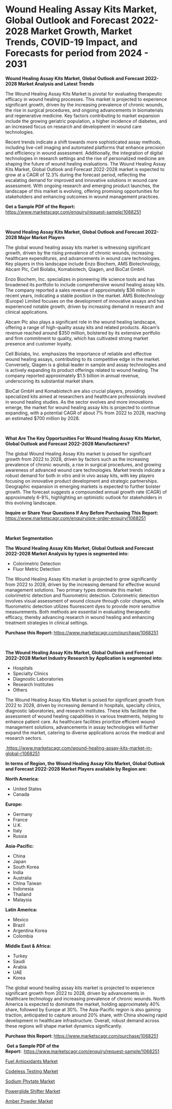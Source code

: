 <p><h1>Wound Healing Assay Kits Market, Global Outlook and Forecast 2022-2028 Market Growth, Market Trends, COVID-19 Impact, and Forecasts for period from 2024 - 2031</h1></p><p><strong>Wound Healing Assay Kits Market, Global Outlook and Forecast 2022-2028 Market Analysis and Latest Trends</strong></p>
<p><p>The Wound Healing Assay Kits Market is pivotal for evaluating therapeutic efficacy in wound healing processes. This market is projected to experience significant growth, driven by the increasing prevalence of chronic wounds, the rise in surgical procedures, and ongoing advancements in biomaterials and regenerative medicine. Key factors contributing to market expansion include the growing geriatric population, a higher incidence of diabetes, and an increased focus on research and development in wound care technologies.</p><p>Recent trends indicate a shift towards more sophisticated assay methods, including live-cell imaging and automated platforms that enhance precision and efficiency in wound assessment. Additionally, the integration of digital technologies in research settings and the rise of personalized medicine are shaping the future of wound healing evaluations. The Wound Healing Assay Kits Market, Global Outlook and Forecast 2022-2028 market is expected to grow at a CAGR of 12.3% during the forecast period, reflecting the escalating demand for improved and innovative solutions in wound care assessment. With ongoing research and emerging product launches, the landscape of this market is evolving, offering promising opportunities for stakeholders and enhancing outcomes in wound management practices.</p></p>
<p><strong>Get a Sample PDF of the Report:&nbsp;</strong> <a href="https://www.marketscagr.com/enquiry/request-sample/1068251">https://www.marketscagr.com/enquiry/request-sample/1068251</a></p>
<p>&nbsp;</p>
<p><strong>Wound Healing Assay Kits Market, Global Outlook and Forecast 2022-2028 Major Market Players</strong></p>
<p><p>The global wound healing assay kits market is witnessing significant growth, driven by the rising prevalence of chronic wounds, increasing healthcare expenditures, and advancements in wound care technologies. Key players in this landscape include Enzo Biochem, AMS Biotechnology, Abcam Plc, Cell Biolabs, Komabiotech, Qiagen, and BioCat GmbH.</p><p>Enzo Biochem, Inc. specializes in pioneering life science tools and has broadened its portfolio to include comprehensive wound healing assay kits. The company reported a sales revenue of approximately $36 million in recent years, indicating a stable position in the market. AMS Biotechnology (Europe) Limited focuses on the development of innovative assays and has experienced notable growth, driven by increasing demand in research and clinical applications.</p><p>Abcam Plc also plays a significant role in the wound healing landscape, offering a range of high-quality assay kits and related products. Abcam’s revenue reached around $350 million, bolstered by its extensive portfolio and firm commitment to quality, which has cultivated strong market presence and customer loyalty.</p><p>Cell Biolabs, Inc. emphasizes the importance of reliable and effective wound healing assays, contributing to its competitive edge in the market. Conversely, Qiagen is a global leader in sample and assay technologies and is actively expanding its product offerings related to wound healing. The company reported approximately $1.5 billion in annual revenue, underscoring its substantial market share.</p><p>BioCat GmbH and Komabiotech are also crucial players, providing specialized kits aimed at researchers and healthcare professionals involved in wound healing studies. As the sector evolves and more innovations emerge, the market for wound healing assay kits is projected to continue expanding, with a potential CAGR of about 7% from 2022 to 2028, reaching an estimated $700 million by 2028.</p></p>
<p>&nbsp;</p>
<p><strong>What Are The Key Opportunities For Wound Healing Assay Kits Market, Global Outlook and Forecast 2022-2028 Manufacturers?</strong></p>
<p><p>The global Wound Healing Assay Kits market is poised for significant growth from 2022 to 2028, driven by factors such as the increasing prevalence of chronic wounds, a rise in surgical procedures, and growing awareness of advanced wound care technologies. Market trends indicate a robust demand for both in vitro and in vivo assay kits, with key players focusing on innovative product development and strategic partnerships. Geographic expansion in emerging markets is expected to further bolster growth. The forecast suggests a compounded annual growth rate (CAGR) of approximately 6-8%, highlighting an optimistic outlook for stakeholders in this evolving landscape.</p></p>
<p><strong>Inquire or Share Your Questions If Any Before Purchasing This Report:</strong> <a href="https://www.marketscagr.com/enquiry/pre-order-enquiry/1068251">https://www.marketscagr.com/enquiry/pre-order-enquiry/1068251</a></p>
<p>&nbsp;</p>
<p><strong>Market Segmentation</strong></p>
<p><strong>The Wound Healing Assay Kits Market, Global Outlook and Forecast 2022-2028 Market Analysis by types is segmented into:</strong></p>
<p><ul><li>Colorimetric Detection</li><li>Fluor Metric Detection</li></ul></p>
<p><p>The Wound Healing Assay Kits market is projected to grow significantly from 2022 to 2028, driven by the increasing demand for effective wound management solutions. Two primary types dominate this market: colorimetric detection and fluorometric detection. Colorimetric detection involves visual assessment of wound closure through color changes, while fluorometric detection utilizes fluorescent dyes to provide more sensitive measurements. Both methods are essential in evaluating therapeutic efficacy, thereby advancing research in wound healing and enhancing treatment strategies in clinical settings.</p></p>
<p><strong>Purchase this Report:&nbsp;</strong><a href="https://www.marketscagr.com/purchase/1068251">https://www.marketscagr.com/purchase/1068251</a></p>
<p>&nbsp;</p>
<p><strong>The Wound Healing Assay Kits Market, Global Outlook and Forecast 2022-2028 Market Industry Research by Application is segmented into:</strong></p>
<p><ul><li>Hospitals</li><li>Specialty Clinics</li><li>Diagnostic Laboratories</li><li>Research Institutes</li><li>Others</li></ul></p>
<p><p>The Wound Healing Assay Kits Market is poised for significant growth from 2022 to 2028, driven by increasing demand in hospitals, specialty clinics, diagnostic laboratories, and research institutes. These kits facilitate the assessment of wound healing capabilities in various treatments, helping to enhance patient care. As healthcare facilities prioritize efficient wound management solutions, advancements in assay technologies will further expand the market, catering to diverse applications across the medical and research sectors.</p></p>
<p><a href="https://www.marketscagr.com/wound-healing-assay-kits-market-in-global-r1068251">&nbsp;https://www.marketscagr.com/wound-healing-assay-kits-market-in-global-r1068251</a></p>
<p><strong>In terms of Region, the Wound Healing Assay Kits Market, Global Outlook and Forecast 2022-2028 Market Players available by Region are:</strong></p>
<p>
    <p> <strong> North America: </strong>
        <ul>
            <li>United States</li>
            <li>Canada</li>
        </ul>
        </p> 
    <p> <strong> Europe: </strong>
        <ul>
            <li>Germany</li>
            <li>France</li>
            <li>U.K.</li>
            <li>Italy</li>
            <li>Russia</li>
        </ul>
        </p> 
    <p> <strong> Asia-Pacific: </strong>
        <ul>
            <li>China</li>
            <li>Japan</li>
            <li>South Korea</li>
            <li>India</li>
            <li>Australia</li>
            <li>China Taiwan</li>
            <li>Indonesia</li>
            <li>Thailand</li>
            <li>Malaysia</li>
        </ul>
        </p> 
    <p> <strong> Latin America: </strong>
        <ul>
            <li>Mexico</li>
            <li>Brazil</li>
            <li>Argentina Korea</li>
            <li>Colombia</li>
        </ul>
        </p> 
    <p> <strong> Middle East & Africa: </strong>
        <ul>
            <li>Turkey</li>
            <li>Saudi</li>
            <li>Arabia</li>
            <li>UAE</li>
            <li>Korea</li>
        </ul>
    </p>
    </p>
<p><p>The global wound healing assay kits market is projected to experience significant growth from 2022 to 2028, driven by advancements in healthcare technology and increasing prevalence of chronic wounds. North America is expected to dominate the market, holding approximately 40% share, followed by Europe at 30%. The Asia-Pacific region is also gaining traction, anticipated to capture around 20% share, with China showing rapid development in healthcare infrastructure. Overall, robust demand across these regions will shape market dynamics significantly.</p></p>
<p><strong>Purchase this Report: </strong><a href="https://www.marketscagr.com/purchase/1068251">https://www.marketscagr.com/purchase/1068251</a></p>
<p>&nbsp;<strong>Get a Sample PDF of the Report:&nbsp;&nbsp;</strong><a href="https://www.marketscagr.com/enquiry/request-sample/1068251">https://www.marketscagr.com/enquiry/request-sample/1068251</a></p>
<p><strong></strong></p>
<p><p><a href="https://issuu.com/reportprime-2/docs/fuel-antioxidants-market-size-2030._b6f17a1f24eb1a">Fuel Antioxidants Market</a></p><p><a href="https://www.linkedin.com/pulse/codeless-testing-market-essentials-key-players-demand-drivers-kvsgf?trackingId=SJcQToq%2BQDCoMRjfjvSPFw%3D%3D">Codeless Testing Market</a></p><p><a href="https://medium.com/@swilliamn8765/this-report-on-sodium-phytate-market-is-a-comprehensive-analysis-of-market-shares-strategies-47a9d847d570">Sodium Phytate Market</a></p><p><a href="https://www.linkedin.com/pulse/powerglide-shifter-market-insights-products-regional-analysis-acocf?trackingId=CqNTUhqeRzuUjasNdckV6g%3D%3D">Powerglide Shifter Market</a></p><p><a href="https://medium.com/@swilliamn8765/amber-powder-market-global-market-share-and-ranking-overall-sales-and-demand-forecast-2024-2031-2dc01b2eff8c">Amber Powder Market</a></p></p>